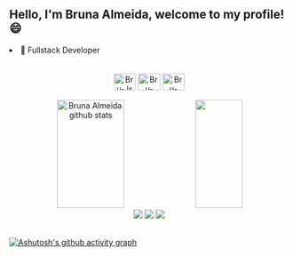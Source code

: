 ## Hello, I'm Bruna Almeida, welcome to my profile! 😄

<li> 📌 Fullstack Developer </> </li>
<br>
<div>
  
<div align="center"><br>

  <img align="center" alt="Bru-Js" height="30" width="40" src="https://cdn.jsdelivr.net/gh/devicons/devicon/icons/javascript/javascript-original.svg">
  <img align="center" alt="Bru-HTML" height="30" width="40" src="https://cdn.jsdelivr.net/gh/devicons/devicon/icons/html5/html5-original.svg" />
  <img align="center" alt="Bru-CSS" height="30" width="40" src="https://cdn.jsdelivr.net/gh/devicons/devicon/icons/css3/css3-original.svg" />
  </div>
<br>

 <div align="center">  
  <img width="49%" height="195px" src="https://github-readme-stats.vercel.app/api?username=brualmeidaj&show_icons=true&count_private=true&hide_border=true&title_color=ff91a4&icon_color=ff91a4&text_color=c9d1d9&bg_color=0d1117" alt="Bruna Almeida github stats" /> 
  <img width="41%" height="195px" src="https://github-readme-stats.vercel.app/api/top-langs/?username=brualmeidaj&layout=compact&hide_border=true&title_color=ff91a4&text_color=ff91a4&bg_color=0d1117" />
</div>

 <div align="center">
  <a href="https://instagram.com/brunalmeidaj" target="_blank"><img src="https://img.shields.io/badge/-Instagram-%23E4405F?style=for-the-badge&logo=instagram&logoColor=white"
  target="_blank"></a>
     <a href="mailto:contatobrunaalmeidaj13@gmail.com" target="_blank"><img src="https://img.shields.io/badge/-Gmail-%23333?style=for-the-badge&logo=gmail&logoColor=white"
  target="_blank"></a>
        <a href="https://www.linkedin.com/in/bruna-almeida-de-jesus-519022222" target="_blank"><img src="https://img.shields.io/badge/-LinkedIn-%230077B5?style=for-the-badge&logo=linkedin&logoColor=white"
  target="_blank"></a>
 </div>
 <br>
  
 [![Ashutosh's github activity graph](https://github-readme-activity-graph.vercel.app/graph?username=brualmeidaj&bg_color=5353ff&color=ffffff&line=2922b5&point=ffff00&area=true&hide_border=true)](https://github.com/ashutosh00710/github-readme-activity-graph)

